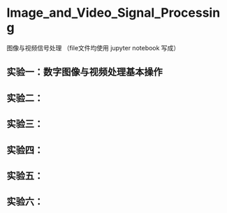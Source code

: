 # Image_and_Video_Signal_Processing
图像与视频信号处理
（file文件均使用 jupyter notebook 写成）
## 实验一：数字图像与视频处理基本操作

## 实验二：

## 实验三：

## 实验四：

## 实验五：

## 实验六：
